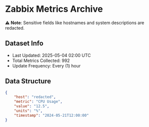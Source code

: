 # Zabbix Metrics Archive

⚠️ **Note**: Sensitive fields like hostnames and system descriptions are redacted.

## Dataset Info
- Last Updated: 2025-05-04 02:00 UTC
- Total Metrics Collected: 992
- Update Frequency: Every (1) hour

## Data Structure
```json
{
    "host": "redacted",
    "metric": "CPU Usage",
    "value": "12.5",
    "units": "%",
    "timestamp": "2024-05-21T12:00:00"
}
```
